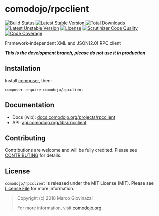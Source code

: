 # comodojo/rpcclient

[![Build Status](https://api.travis-ci.org/comodojo/rpcclient.png)](http://travis-ci.org/comodojo/rpcclient) [![Latest Stable Version](https://poser.pugx.org/comodojo/rpcclient/v/stable)](https://packagist.org/packages/comodojo/rpcclient) [![Total Downloads](https://poser.pugx.org/comodojo/rpcclient/downloads)](https://packagist.org/packages/comodojo/rpcclient) [![Latest Unstable Version](https://poser.pugx.org/comodojo/rpcclient/v/unstable)](https://packagist.org/packages/comodojo/rpcclient) [![License](https://poser.pugx.org/comodojo/rpcclient/license)](https://packagist.org/packages/comodojo/rpcclient) [![Scrutinizer Code Quality](https://scrutinizer-ci.com/g/comodojo/rpcclient/badges/quality-score.png?b=master)](https://scrutinizer-ci.com/g/comodojo/rpcclient/?branch=master) [![Code Coverage](https://scrutinizer-ci.com/g/comodojo/rpcclient/badges/coverage.png?b=master)](https://scrutinizer-ci.com/g/comodojo/rpcclient/?branch=master)

Framework-independent XML and JSON(2.0) RPC client

***This is the development branch, please do not use it in production***

## Installation

Install [composer](https://getcomposer.org/), then:

`` composer require comodojo/rpcclient ``

## Documentation

- Docs (wip): [docs.comodojo.org/projects/rpcclient](https://docs.comodojo.org/projects/rpcclient/en/latest)
- API: [api.comodojo.org/libs/rpcclient](https://api.comodojo.org/libs/rpcclient)

## Contributing

Contributions are welcome and will be fully credited. Please see [CONTRIBUTING](CONTRIBUTING.md) for details.

## License

`` comodojo/rpcclient `` is released under the MIT License (MIT). Please see [License File](LICENSE) for more information.

> Copyright (c) 2018 Marco Giovinazzi
>
> For more information, visit [comodojo.org](https://comodojo.org).
